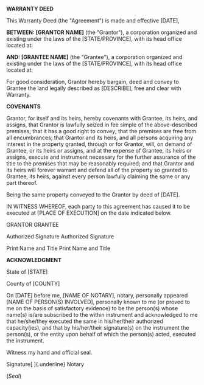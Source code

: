 **WARRANTY DEED**

This Warranty Deed (the "Agreement") is made and effective \[DATE\],

**BETWEEN: \[GRANTOR NAME\]** (the \"Grantor\"), a corporation organized
and existing under the laws of the \[STATE/PROVINCE\], with its head
office located at:

**AND: \[GRANTEE NAME\]** (the \"Grantee\"), a corporation organized and
existing under the laws of the \[STATE/PROVINCE\], with its head office
located at:

For good consideration, Grantor hereby bargain, deed and convey to
Grantee the land legally described as \[DESCRIBE\], free and clear with
Warranty.

**COVENANTS**

Grantor, for itself and its heirs, hereby covenants with Grantee, its
heirs, and assigns, that Grantor is lawfully seized in fee simple of the
above-described premises; that it has a good right to convey; that the
premises are free from all encumbrances; that Grantor and its heirs, and
all persons acquiring any interest in the property granted, through or
for Grantor, will, on demand of Grantee, or its heirs or assigns, and at
the expense of Grantee, its heirs or assigns, execute and instrument
necessary for the further assurance of the title to the premises that
may be reasonably required; and that Grantor and its heirs will forever
warrant and defend all of the property so granted to Grantee, its heirs,
against every person lawfully claiming the same or any part thereof.

Being the same property conveyed to the Grantor by deed of \[DATE\].

IN WITNESS WHEREOF, each party to this agreement has caused it to be
executed at \[PLACE OF EXECUTION\] on the date indicated below.

GRANTOR GRANTEE

Authorized Signature Authorized Signature

Print Name and Title Print Name and Title

**ACKNOWLEDGMENT**

State of \[STATE\]

County of \[COUNTY\]

On \[DATE\] before me, \[NAME OF NOTARY\], notary, personally appeared
\[NAME OF PERSON(S) INVOLVED\], personally known to me (or proved to me
on the basis of satisfactory evidence) to be the person(s) whose name(s)
is/are subscribed to the within instrument and acknowledged to me that
he/she/they executed the same in his/her/their authorized capacity(ies),
and that by his/her/their signature(s) on the instrument the person(s),
or the entity upon behalf of which the person(s) acted, executed the
instrument.

Witness my hand and official seal.

Signature[ ]{.underline} Notary

(*Seal*)
